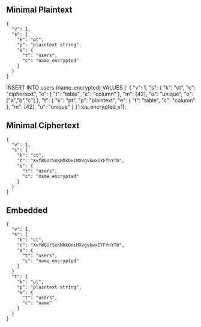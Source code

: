 
## Minimal Plaintext

```
{
  "v": 1,
  "s": {
    "k": "pt",
    "p": "plaintext string",
    "e": {
      "t": "users",
      "c": "name_encrypted"
    }
  }
}
```


INSERT INTO users (name_encrypted) VALUES ('
{
  "v": 1,
  "s": {
	"k": "ct",
  	"c": "ciphertext",
	"e": {
		"t": "table",
		"c": "column"
	},
	"m": [42],
	"u": "unique",
	"o": ["a","b","c"]
  },
  "t": {
	"k": "pt",
    "p": "plaintext",
	"e": {
		"t": "table",
		"c": "column"
	},
	"m": [42],
	"u": "unique"
  }
}'::cs_encrypted_v1);




## Minimal Ciphertext

```
{
  "v": 1,
  "s": {
    "k": "ct",
    "c": "XvfWQUrSxKNhkOxiMXvgvkwxIYFfnYTb",
    "e": {
      "t": "users",
      "c": "name_encrypted"
    }
  }
}
```


## Embedded

```
{
  "v": 1,
  "s": {
    "k": "ct",
    "c": "XvfWQUrSxKNhkOxiMXvgvkwxIYFfnYTb",
    "e": {
      "t": "users",
      "c": "name_encrypted"
    }
  }
  "t": {
    "k": "pt",
    "p": "plaintext string",
    "e": {
      "t": "users",
      "c": "name"
    }
  }
}
```